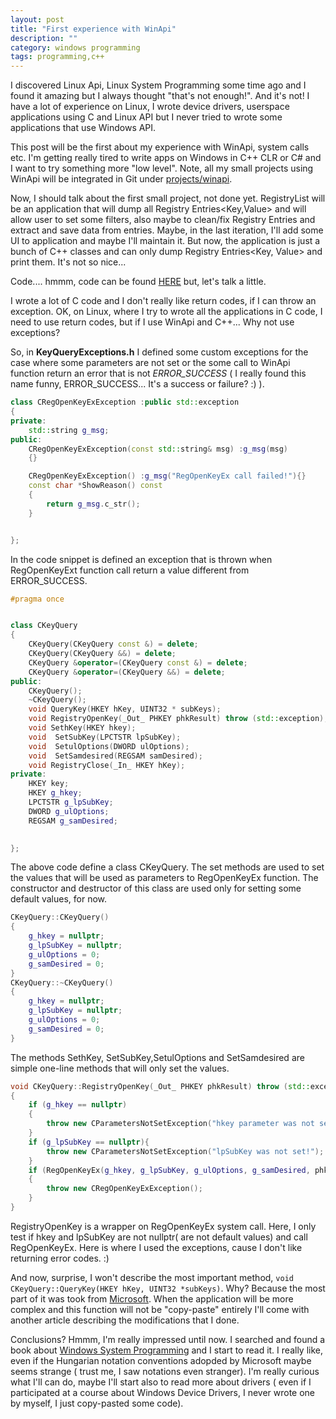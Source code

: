 ```yaml
---
layout: post
title: "First experience with WinApi"
description: ""
category: windows programming
tags: programming,c++
---
```


I discovered Linux Api, Linux System Programming some time ago and I found it amazing but I always thought "that's not enough!". And it's not! I have a lot of experience 
on Linux, I wrote device drivers, userspace applications using C and Linux API but I never tried to wrote some applications that use Windows API.

This post will be the first about my experience with WinApi, system calls etc. I'm getting really tired to write apps on Windows in C++ CLR or C# and I 
want to try something more "low level". Note, all my small projects using WinApi will be integrated in Git under [projects/winapi](https://github.com/ardeleanasm/projects/tree/master/winapi/RegistryList).

Now, I should talk about the first small project, not done yet. RegistryList will be an application that will dump all Registry Entries<Key,Value> and will
allow user to set some filters, also maybe to clean/fix Registry Entries and extract and save data from entries. Maybe, in the last iteration, I'll add some 
UI to application and maybe I'll maintain it. But now, the application is just a bunch of C++ classes and can only dump Registry Entries<Key, Value> and print
them. It's not so nice...

Code.... hmmm, code can be found [HERE](https://github.com/ardeleanasm/projects/tree/master/winapi/RegistryList) but, let's talk a little.

I wrote a lot of C code and I don't really like return codes, if I can throw an exception. OK, on Linux, where I try to wrote all the applications in C code, 
I need to use return codes, but if I use WinApi and C++... Why not use exceptions?

So, in **KeyQueryExceptions.h** I defined some custom exceptions for the case where some parameters are not set or the some call to WinApi function return an error that
is not *ERROR_SUCCESS* ( I really found this name funny, ERROR_SUCCESS... It's a success or failure? :) ).


```c++
class CRegOpenKeyExException :public std::exception
{
private:
	std::string g_msg;
public:
	CRegOpenKeyExException(const std::string& msg) :g_msg(msg)
	{}

	CRegOpenKeyExException() :g_msg("RegOpenKeyEx call failed!"){}
	const char *ShowReason() const
	{
		return g_msg.c_str();
	}


};
```

In the code snippet is defined an exception that is thrown when RegOpenKeyExt function call return a value different from ERROR_SUCCESS.

```c++
#pragma once


class CKeyQuery
{
	CKeyQuery(CKeyQuery const &) = delete;
	CKeyQuery(CKeyQuery &&) = delete;
	CKeyQuery &operator=(CKeyQuery const &) = delete;
	CKeyQuery &operator=(CKeyQuery &&) = delete;
public:
	CKeyQuery();
	~CKeyQuery();
	void QueryKey(HKEY hKey, UINT32 * subKeys);
	void RegistryOpenKey(_Out_ PHKEY phkResult) throw (std::exception);
	void SethKey(HKEY hkey);
	void  SetSubKey(LPCTSTR lpSubKey);
	void  SetulOptions(DWORD ulOptions);
	void  SetSamdesired(REGSAM samDesired);
	void RegistryClose(_In_ HKEY hKey);
private:
	HKEY key;
	HKEY g_hkey;
	LPCTSTR g_lpSubKey;
	DWORD g_ulOptions;
	REGSAM g_samDesired;
	

};
```

The above code define a class CKeyQuery. The set methods are used to set the values that will be used as parameters to RegOpenKeyEx function. The constructor and
destructor of this class are used only for setting some default values, for now.

```c++
CKeyQuery::CKeyQuery()
{
	g_hkey = nullptr;
	g_lpSubKey = nullptr;
	g_ulOptions = 0;
	g_samDesired = 0;
}
CKeyQuery::~CKeyQuery()
{
	g_hkey = nullptr;
	g_lpSubKey = nullptr;
	g_ulOptions = 0;
	g_samDesired = 0;
}
```
The methods SethKey, SetSubKey,SetulOptions and SetSamdesired are simple one-line methods that will only set the values.

```c++
void CKeyQuery::RegistryOpenKey(_Out_ PHKEY phkResult) throw (std::exception)
{
	if (g_hkey == nullptr)
	{
		throw new CParametersNotSetException("hkey parameter was not set");
	}
	if (g_lpSubKey == nullptr){
		throw new CParametersNotSetException("lpSubKey was not set!");
	}
	if (RegOpenKeyEx(g_hkey, g_lpSubKey, g_ulOptions, g_samDesired, phkResult) != ERROR_SUCCESS)
	{
		throw new CRegOpenKeyExException();
	}
}
```
RegistryOpenKey is a wrapper on RegOpenKeyEx system call. Here, I only test if hkey and lpSubKey are not nullptr( are not default values) and call RegOpenKeyEx. 
Here is where I used the exceptions, cause I don't like returning error codes. :)

And now, surprise, I won't describe the most important method, `void CKeyQuery::QueryKey(HKEY hKey, UINT32 *subKeys)`. Why? Because the most part of it 
was took from [Microsoft](https://msdn.microsoft.com/en-us/library/windows/desktop/ms724256(v=vs.85).aspx). When the application will be more complex and this
function will not be "copy-paste" entirely I'll come with another article describing the modifications that I done.

Conclusions? 
Hmmm, I'm really impressed until now. I searched and found a book about [Windows System Programming](http://www.amazon.com/Windows-Programming-Addison-Wesley-Microsoft-Technology/dp/0321657748)
and I start to read it. I really like, even if the Hungarian notation conventions adopded by Microsoft maybe seems strange ( trust me, I saw notations even stranger).
I'm really curious what I'll can do, maybe I'll start also to read more about drivers ( even if I participated at a course about Windows Device Drivers, I 
never wrote one by myself, I just copy-pasted some code).


